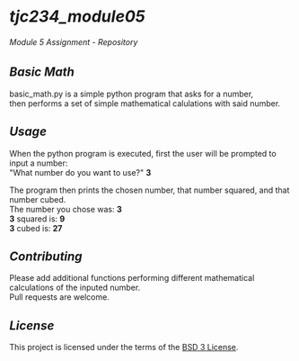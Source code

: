 # ***tjc234_module05***
###### *Module 5 Assignment - Repository* 


## *Basic Math*
basic_math.py is a simple python program that asks for a number,<br/>
then performs a set of simple mathematical calulations with said number.

## *Usage*
When the python program is executed, first the user will be prompted to input a number:<br/>
"What number do you want to use?" **3**

The program then prints the chosen number, that number squared, and that number cubed.<br/>
The number you chose was: **3**<br/>
**3** squared is: **9**<br/>
**3** cubed is: **27**


## *Contributing*
Please add additional functions performing different mathematical calculations of the inputed number.<br/>
Pull requests are welcome.

## *License*
This project is licensed under the terms of the [BSD 3 License](https://choosealicense.com/licenses/bsd-3-clause/).
